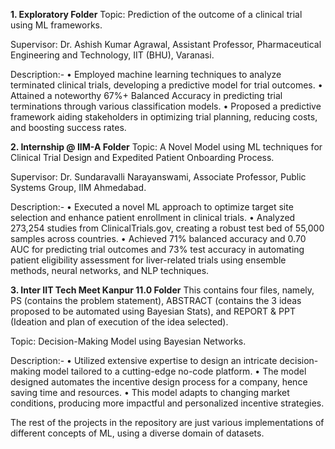 **1. Exploratory Folder**
Topic: Prediction of the outcome of a clinical trial using ML frameworks.

Supervisor: Dr. Ashish Kumar Agrawal, Assistant Professor, Pharmaceutical Engineering and Technology, IIT (BHU), Varanasi.

Description:-
• Employed machine learning techniques to analyze terminated clinical trials, developing a predictive model for trial outcomes.
• Attained a noteworthy 67%+ Balanced Accuracy in predicting trial terminations through various classification models.
• Proposed a predictive framework aiding stakeholders in optimizing trial planning, reducing costs, and boosting success rates.

**2. Internship @ IIM-A Folder**
Topic: A Novel Model using ML techniques for Clinical Trial Design and Expedited Patient Onboarding Process.

Supervisor: Dr. Sundaravalli Narayanswami, Associate Professor, Public Systems Group, IIM Ahmedabad.

Description:-
• Executed a novel ML approach to optimize target site selection and enhance patient enrollment in clinical trials. 
• Analyzed 273,254 studies from ClinicalTrials.gov, creating a robust test bed of 55,000 samples across countries. 
• Achieved 71% balanced accuracy and 0.70 AUC for predicting trial outcomes and 73% test accuracy in automating
patient eligibility assessment for liver-related trials using ensemble methods, neural networks, and NLP techniques.

**3. Inter IIT Tech Meet Kanpur 11.0 Folder**
This contains four files, namely, PS (contains the problem statement), ABSTRACT (contains the 3 ideas proposed to be automated using Bayesian Stats), and
REPORT & PPT (Ideation and plan of execution of the idea selected).

Topic: Decision-Making Model using Bayesian Networks.

Description:-
• Utilized extensive expertise to design an intricate decision-making model tailored to a cutting-edge no-code platform.
• The model designed automates the incentive design process for a company, hence saving time and resources. 
• This model adapts to changing market conditions, producing more impactful and personalized incentive strategies.

The rest of the projects in the repository are just various implementations of different concepts of ML, using a diverse domain of datasets.
